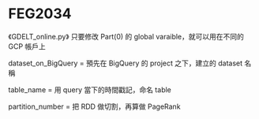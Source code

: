 # FEG2034

《GDELT_online.py》
只要修改 Part(0) 的 global varaible，就可以用在不同的 GCP 帳戶上

dataset_on_BigQuery = 預先在 BigQuery 的 project 之下，建立的 dataset 名稱

table_name = 用 query 當下的時間戳記，命名 table

partition_number = 把 RDD 做切割，再算做 PageRank
